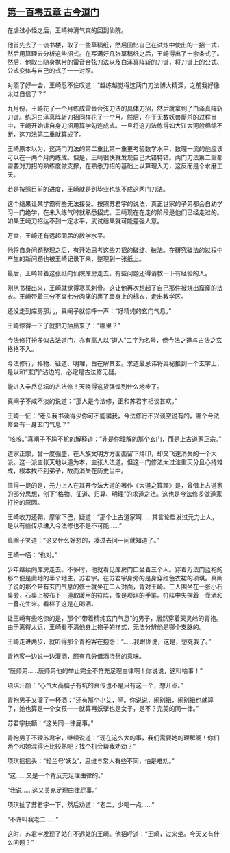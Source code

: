 ## [第一百零五章 古今道门](https://www.xxbiquge.com/11_11207/5463528.html)


  在虐过小怪之后，王崎神清气爽的回到仙院。

  他首先去了一谈书楼，取了一些草稿纸，然后回忆自己在试炼中使出的一招一式，然后用算理去分析这些招式。在写满好几张草稿纸之后，王崎得出了十余条式子。然后，他取出随身携带的雷音合弦刀法以及白泽真阵斩的刀谱，将刀谱上的公式、公式变体与自己的式子一一对照。

  对照了好一会，王崎忍不住叹道：“越练越觉得这两门刀法博大精深，之前我好像太过自信了？”

  九月份，王崎花了一个月练成雷音合弦刀法的具体刀招，然后就拿到了白泽真阵斩刀谱。练习白泽真阵斩刀招同样花了一个月。然后，在于无数妖兽厮杀的过程当中，王崎开始讲自身刀招用算学勾连成式。一旦将这刀法练得如大江大河般绵绵不断，这刀法第二重就算成了。

  王崎原本以为，这两门刀法的第二重比第一重更考验数学水平，数理一流的他应该可以在一两个月内练成。但是，王崎很快就发现自己大错特错。两门刀法第二重都需要对刀招的熟练度做支撑，在熟悉刀招的基础上以算理入刀，这反而是个水磨工夫。

  若是按照目前的进度，王崎就是到毕业也练不成这两门刀法。

  这个结果让某学霸有些无法接受。按照苏君宇的说法，真正世家的子弟都会自幼学习一门绝学，在未入练气时就熟悉招式。王崎现在在走的阶段是他们已经走过的。如果王崎刀招达不到一定水平，武试结果就可能差强人意。

  万幸，王崎还有远超同届的数学水平。

  他将自身问题整理之后，有开始思考这些刀招的破绽、破法。在研究破法的过程中产生的新问题也被王崎记录下来，整理到一张纸上。

  最后，王崎带着这张纸向仙院库房走去。有些问题还得请教一下有经验的人。

  刚从书楼出来，王崎就觉得寒风刺骨。这让他再次想起了自己那件被烧出窟窿的法衣。王崎带着三分不爽七分肉痛的裹了裹身上的棉衣，走出教学区。

  还没走到库房那儿，真阐子就惊呼一声：“好精纯的玄门气息。”

  王崎惊得一下子就把刀抽出来了：“哪里？”

  今法修打扮多似古法道门，亦有高人以“道人”二字为名号，但今法之道与古法之玄格格不入。

  今法修行，格物、征道、明理，旨在解其玄。求道最忌讳将奥秘推到一个玄字上，是以和“玄门”沾边的，必定是古法修无疑。

  能进入辛岳总坛的古法修！天晓得这货强悍到什么地步了。

  真阐子不咸不淡的说道：“那人是今法修，正和苏君宇相谈甚欢。”

  王崎一怔：“老头我书读得少你可不能骗我，今法修行不兴谈空说有的，哪个今法修会有一身玄门气息？”

  “咳咳。”真阐子不尴不尬的解释道：“非是你理解的那个玄门，而是上古道家正宗。”

  道家正宗，曾一度强盛，在人族文明方方面面留下烙印，却又飞速消失的一个大派。这一派主张天地以道为本，主张人法道。但这一门修法太过注重天分且心持难成，根本找不到弟子，故而消失在历史当中。

  值得一提的是，元力上人在其开今法大道的著作《大道之算理》是，曾借上古道家的部分思想，创下“格物、征道、归算、明理”的求道之法。这也是今法修多做道家打扮的原因。

  王崎收刀还鞘，摩挲下巴，疑道：“那个上古道家啊……其言论启发过元力上人，是以有些传承进入今法修也不是不可能……”

  真阐子笑道：“这又什么好想的，凑过去问一问就知道了。”

  王崎一哂：“也对。”

  少年继续向库房走去。不多时，他就看见库房门口坐着三个人。穿着万法门蓝袍的那个便是此地的半个地主，苏君宇。在苏君宇身旁的是身穿红色衣裙的项琪。真阐子说的那个带有玄门气息的修士就坐在二人对面，背对王崎。三人围坐在一张小石桌旁，石桌上被布下一道取暖用的符阵，像是项琪的手笔。符阵中央摆着一壶酒和一叠花生米。看样子这是在喝酒。

  让王崎有些吃惊的是，那个“带着精纯玄门气息”的男子，居然穿着天灵岭的青袍。由于离得太远，王崎看不清他身上袍子的样式，无法分辨他是哪个支脉的。

  王崎走进两步，就听得那个青袍客在抱怨：“……我跟你说，这是，愁死我了。”

  青袍客一边说一边灌酒，颇有几分借酒浇愁的意味。

  “辰师弟……辰师弟他的举止完全不符充足理由律啊！你说说，这叫啥事！”

  项琪汗颜：“心气太高脑子有坑的真传也不是只有这一个，想开点。”

  青袍男子又灌了一杯酒：“还有那个小艾，啊。你说说，闹别扭，闹别扭也就算了，她也算是一个女孩——就算再妖孽也是女子，是不？完美的同一律。”

  苏君宇扶额：“这关同一律屁事。”

  青袍男子不理苏君宇，继续说道：“现在这么大的事，我们需要她的理解啊！你们两个和她混得还比较熟吧？找个机会帮我劝劝？”

  项琪摇摇头：“轻兰号‘妖女’，思维与常人有些不同，怕是难劝。”

  “这……又是一个背反充足理由律的。”

  “我说……这又关充足理由律屁事。”

  项琪扯了苏君宇一下，然后劝道：“老二，少喝一点……”

  “不许叫我老二……”

  这时，苏君宇发现了站在不远处的王崎。他招呼道：“王崎，过来坐。今天又有什么问题？”
